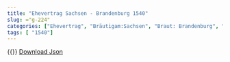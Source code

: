```yaml
---
title: "Ehevertrag Sachsen - Brandenburg 1540"
slug: ="g-224"
categories: ["Ehevertrag", "Bräutigam:Sachsen", "Braut: Brandenburg", "Eheschließung vollzogen?:Nein", "verschiedenkonfessionelle Ehe?:Nein", "Dynastie Bräutigam:Wettin (Albertiner)", "Akteur Bräutigam:Wettin (Albertiner)", "Akteur Braut:Hohenzollern", "Textbezug?:nein", "Ständisch?:nein", "Ratifikation?:ja", "Sonstiges?:nein", "Bräutigam:Sachsen", "Braut: Brandenburg"]
tags: [ "1540"]
---
```

<!--more-->
{{<v183>}}
[Download Json](/vertraege/vertrag-224.json)